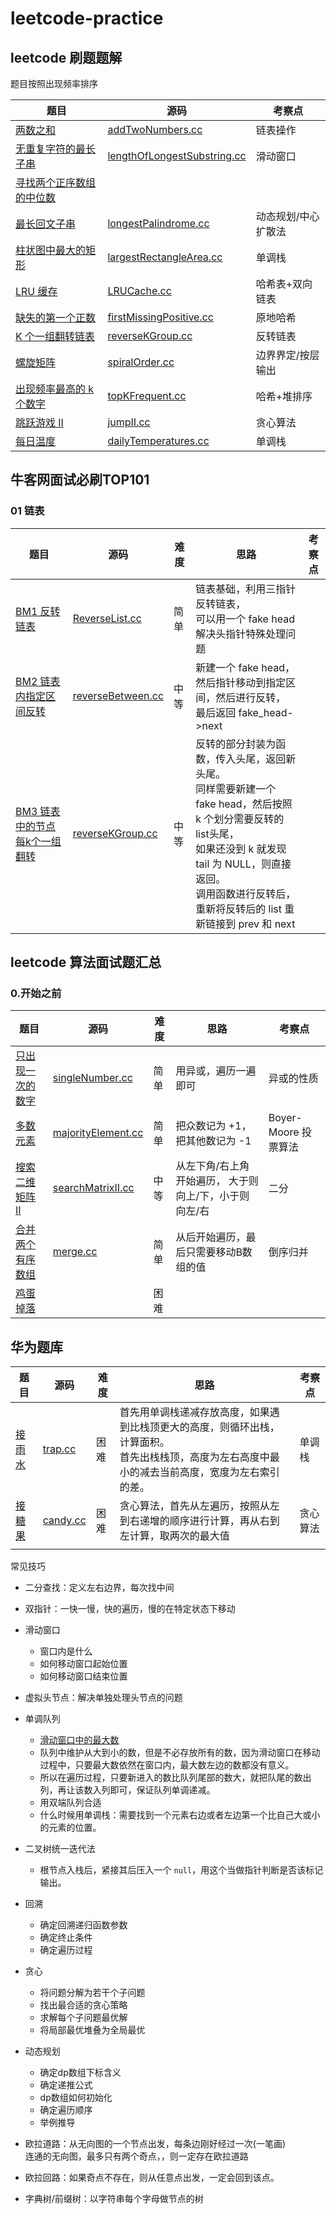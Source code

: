 # leetcode-practice

## leetcode 刷题题解

题目按照出现频率排序

| 题目 | 源码 | 考察点 |
| ---- | ---- | ---- |
| [两数之和](https://leetcode.cn/problems/add-two-numbers/) | [addTwoNumbers.cc](./addTwoNumbers.cc) | 链表操作 |
| [无重复字符的最长子串](https://leetcode.cn/problems/longest-substring-without-repeating-characters/) | [lengthOfLongestSubstring.cc](./lengthOfLongestSubstring.cc) | 滑动窗口 |
| [寻找两个正序数组的中位数](https://leetcode.cn/problems/median-of-two-sorted-arrays/) | | |
| [最长回文子串](https://leetcode.cn/problems/longest-palindromic-substring/) | [longestPalindrome.cc](./longestPalindrome.cc) | 动态规划/中心扩散法 |
| [柱状图中最大的矩形](https://leetcode.cn/problems/largest-rectangle-in-histogram/) | [largestRectangleArea.cc](./largestRectangleArea.cc) | 单调栈 |
| [LRU 缓存](https://leetcode.cn/problems/lru-cache/) | [LRUCache.cc](./LRUCache.cc) | 哈希表+双向链表 |
| [缺失的第一个正数](https://leetcode.cn/problems/first-missing-positive/) | [firstMissingPositive.cc](./firstMissingPositive.cc) | 原地哈希 |
| [K 个一组翻转链表](https://leetcode.cn/problems/reverse-nodes-in-k-group/) | [reverseKGroup.cc](./reverseKGroup.cc) | 反转链表 |
| [螺旋矩阵](https://leetcode.cn/problems/spiral-matrix/) | [spiralOrder.cc](./spiralOrder.cc) | 边界界定/按层输出 |
| [出现频率最高的 k 个数字](https://leetcode.cn/problems/g5c51o/) | [topKFrequent.cc](./topKFrequent.cc) | 哈希+堆排序 |
| [跳跃游戏 II](https://leetcode.cn/problems/jump-game-ii/) | [jumpII.cc](./jumpII.cc) | 贪心算法 |
| [每日温度](https://leetcode.cn/problems/daily-temperatures/) | [dailyTemperatures.cc](./dailyTemperatures.cc) | 单调栈 |

## 牛客网面试必刷TOP101

### 01 链表
| 题目 | 源码 | 难度 | 思路 | 考察点 |
| ---- | ---- | ---- | ---- | ---- |
| [BM1 反转链表](https://www.nowcoder.com/practice/75e878df47f24fdc9dc3e400ec6058ca?tpId=295&tqId=23286&ru=%2Fpractice%2Fd8b6b4358f774294a89de2a6ac4d9337&qru=%2Fta%2Fformat-top101%2Fquestion-ranking&sourceUrl=%2Fexam%2Foj%3Fpage%3D1%26tab%3D%25E7%25AE%2597%25E6%25B3%2595%25E7%25AF%2587%26topicId%3D295) | [ReverseList.cc](./ReverseList.cc) | 简单 | 链表基础，利用三指针反转链表，<br>可以用一个 fake head 解决头指针特殊处理问题 | |
| [BM2 链表内指定区间反转](https://www.nowcoder.com/practice/b58434e200a648c589ca2063f1faf58c?tpId=295&tags=&title=&difficulty=0&judgeStatus=0&rp=0&sourceUrl=%2Fexam%2Foj%3Fpage%3D1%26tab%3D%25E7%25AE%2597%25E6%25B3%2595%25E7%25AF%2587%26topicId%3D295) | [reverseBetween.cc](./reverseBetween.cc) | 中等 | 新建一个 fake head，然后指针移动到指定区间，然后进行反转，<br>最后返回 fake_head->next | |
| [BM3 链表中的节点每k个一组翻转](https://www.nowcoder.com/practice/b49c3dc907814e9bbfa8437c251b028e?tpId=295&tags=&title=&difficulty=0&judgeStatus=0&rp=0&sourceUrl=%2Fexam%2Foj%3Fpage%3D1%26tab%3D%25E7%25AE%2597%25E6%25B3%2595%25E7%25AF%2587%26topicId%3D295) | [reverseKGroup.cc](./reverseKGroup.cc) | 中等 | 反转的部分封装为函数，传入头尾，返回新头尾。<br>同样需要新建一个 fake head，然后按照 k 个划分需要反转的list头尾，<br>如果还没到 k 就发现 tail 为 NULL，则直接返回。<br>调用函数进行反转后，重新将反转后的 list 重新链接到 prev 和 next | |


## leetcode 算法面试题汇总

### 0.开始之前

| 题目 | 源码 | 难度 | 思路 | 考察点 |
| ---- | ---- | ---- | ---- | ---- |
| [只出现一次的数字](https://leetcode.cn/problems/single-number/) | [singleNumber.cc](./singleNumber.cc) | 简单 | 用异或，遍历一遍即可 | 异或的性质 |
| [多数元素](https://leetcode.cn/problems/majority-element/) | [majorityElement.cc](./majorityElement.cc) | 简单 | 把众数记为 +1，把其他数记为 -1 | Boyer-Moore 投票算法 |
| [搜索二维矩阵 II](https://leetcode.cn/problems/search-a-2d-matrix-ii/) | [searchMatrixII.cc](./searchMatrixII.cc) | 中等 | 从左下角/右上角开始遍历， 大于则向上/下，小于则向左/右 | 二分 |
| [合并两个有序数组](https://leetcode.cn/problems/merge-sorted-array/) | [merge.cc](./merge.cc) | 简单 | 从后开始遍历，最后只需要移动B数组的值 |  倒序归并 |
| [鸡蛋掉落](https://leetcode.cn/problems/super-egg-drop/) | []() | 困难 | 

## 华为题库
| 题目 | 源码 | 难度 | 思路 | 考察点 |
| ---- | ---- | ---- | ---- | ---- |
| [接雨水](https://leetcode.cn/problems/trapping-rain-water/) | [trap.cc](./trap.cc) | 困难 | 首先用单调栈递减存放高度，如果遇到比栈顶更大的高度，则循环出栈，计算面积。<br> 首先出栈栈顶，高度为左右高度中最小的减去当前高度，宽度为左右索引的差。 | 单调栈 |
| [接糖果](https://leetcode.cn/problems/candy/) | [candy.cc](./candy.cc) | 困难 | 贪心算法，首先从左遍历，按照从左到右递增的顺序进行计算，再从右到左计算，取两次的最大值 | 贪心算法 |
| []() | []() | | | |



常见技巧

- 二分查找：定义左右边界，每次找中间
- 双指针：一快一慢，快的遍历，慢的在特定状态下移动
- 滑动窗口
    - 窗口内是什么
    - 如何移动窗口起始位置
    - 如何移动窗口结束位置
- 虚拟头节点：解决单独处理头节点的问题
- 单调队列
    - [滑动窗口中的最大数](https://leetcode.cn/problems/sliding-window-maximum/)  
    - 队列中维护从大到小的数，但是不必存放所有的数，因为滑动窗口在移动过程中，只要最大数依然在窗口内，最大数左边的数都没有意义。  
    - 所以在遍历过程，只要新进入的数比队列尾部的数大，就把队尾的数出列，再让该数入列即可，保证队列单调递减。  
    - 用双端队列合适
    - 什么时候用单调栈：需要找到一个元素右边或者左边第一个比自己大或小的元素的位置。

- 二叉树统一迭代法
    - 根节点入栈后，紧接其后压入一个 `null`，用这个当做指针判断是否该标记输出。

- 回溯
     - 确定回溯递归函数参数
     - 确定终止条件
     - 确定遍历过程

- 贪心
    - 将问题分解为若干个子问题
    - 找出最合适的贪心策略
    - 求解每个子问题最优解
    - 将局部最优堆叠为全局最优

- 动态规划
    - 确定dp数组下标含义
    - 确定递推公式
    - dp数组如何初始化
    - 确定遍历顺序
    - 举例推导

- 欧拉道路：从无向图的一个节点出发，每条边刚好经过一次(一笔画)  
连通的无向图，最多只有两个奇点，，则一定存在欧拉道路
- 欧拉回路：如果奇点不存在，则从任意点出发，一定会回到该点。

- 字典树/前缀树：以字符串每个字母做节点的树
